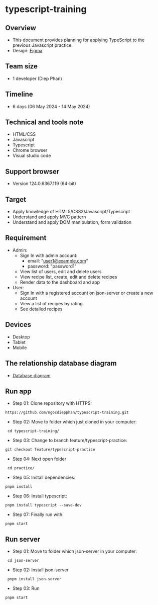 # typescript-training
## Overview
- This document provides planning for applying TypeScript to the previous Javascript practice.
- Design: [Figma](https://www.figma.com/file/DWYotBgel4W4TWCjTHkzrX/Food-Blog-Design?node-id=4%3A2987&mode=dev)
## Team size
- 1 developer (Diep Phan)
## Timeline
- 6 days (06 May 2024 - 14 May 2024)
## Technical and tools note
- HTML/CSS
- Javascript
- Typescript
- Chrome browser
- Visual studio code
## Support browser
- Version 124.0.6367.119 (64-bit)
## Target
- Apply knowledge of HTML5/CSS3/Javascript/Typescript
- Understand and apply MVC pattern
- Understand and apply DOM manipulation, form validation
## Requirement
- Admin:
    - Sign In with admin account:
        - email: "user1@example.com"
        - password: "password1"
    - View list of users, edit and delete users
    - View recipe list, create, edit and delete recipes
    - Render data to the dashboard and app
- User:
    - Sign In with a registered account on json-server or create a new account
    - View a list of recipes by rating
    - See detailed recipes
## Devices
- Desktop
- Tablet
- Mobile
## The relationship database diagram
- [Database diagram](https://drive.google.com/drive/folders/13UJgB82MHC9Aes-CEPKtDF4rLQdAlagT)
## Run app
- Step 01: Clone repository with HTTPS:
```
https://github.com/ngocdiepphan/typescript-training.git
```
- Step 02: Move to folder which just cloned in your computer:
```
 cd typescript-training/
```
- Step 03: Change to branch feature/typescript-practice:
```
git checkout feature/typescript-practice
```
- Step 04: Next open folder
```
 cd practice/
```
- Step 05: Install dependencies:
```
pnpm install
```
- Step 06: Install typescript:
```
pnpm install typescript --save-dev
```
- Step 07: Finally run with:
```
pnpm start
```
## Run server
- Step 01: Move to folder which json-server in your computer:
```
 cd json-server
```
- Step 02: Install json-server
```
 pnpm install json-server
```
- Step 03: Run
```
pnpm start
```
